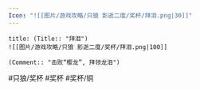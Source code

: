 ```yaml
---
Icon: "![[图片/游戏攻略/只狼 影逝二度/奖杯/拜泪.png|30]]"
---
```

```ad-common-bronze-trophy
title: (Title:: "拜泪")
![[图片/游戏攻略/只狼 影逝二度/奖杯/拜泪.png|100]]

(Comment:: "击败“樱龙”, 拜领龙泪")
```

#只狼/奖杯 #奖杯 #奖杯/铜
